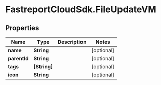 # FastreportCloudSdk.FileUpdateVM

## Properties

Name | Type | Description | Notes
------------ | ------------- | ------------- | -------------
**name** | **String** |  | [optional] 
**parentId** | **String** |  | [optional] 
**tags** | **[String]** |  | [optional] 
**icon** | **String** |  | [optional] 


